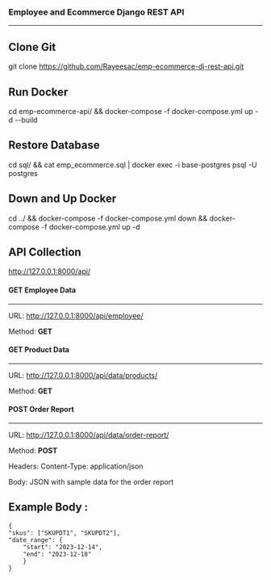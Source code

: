 ### Employee and Ecommerce Django REST API
----------

Clone Git
----------
git clone https://github.com/Rayeesac/emp-ecommerce-dj-rest-api.git

Run Docker 
----------
cd emp-ecommerce-api/ && docker-compose -f docker-compose.yml up -d --build

Restore Database
---------
cd sql/ && cat emp_ecommerce.sql | docker exec -i base-postgres psql -U postgres

Down and Up Docker
--------
cd ../ && docker-compose -f docker-compose.yml down && docker-compose -f docker-compose.yml up -d


API Collection
-------------------

http://127.0.0.1:8000/api/

#### GET Employee Data
---

URL: http://127.0.0.1:8000/api/employee/

Method: **GET**

#### GET Product Data
---

URL: http://127.0.0.1:8000/api/data/products/

Method: **GET**

#### POST Order Report
---

URL: http://127.0.0.1:8000/api/data/order-report/

Method: **POST**

Headers: Content-Type: application/json

Body: JSON with sample data for the order report

Example Body :
---

```
{
"skus": ["SKUPDT1", "SKUPDT2"],
"date_range": {
    "start": "2023-12-14",
    "end": "2023-12-18"
    }
}
```